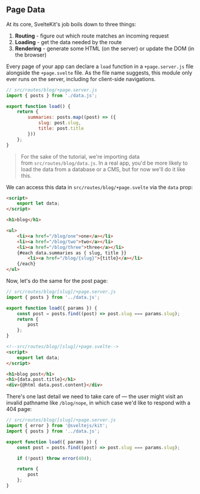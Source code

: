 
## Page Data

At its core, SvelteKit's job boils down to three things:

1. **Routing** -  figure out which route matches an incoming request
2. **Loading** - get the data needed by the route
3. **Rendering** -  generate some HTML (on the server) or update the DOM (in the browser)

Every page of your app can declare a `load` function in a `+page.server.js` file alongside the `+page.svelte` file. As the file name suggests, this module only ever runs on the server, including for client-side navigations. 

```js
// src/routes/blog/+page.server.js
import { posts } from './data.js';

export function load() {
	return {
		summaries: posts.map((post) => ({
			slug: post.slug,
			title: post.title
		}))
	};
}
```

> For the sake of the tutorial, we're importing data from `src/routes/blog/data.js`. In a real app, you'd be more likely to load the data from a database or a CMS, but for now we'll do it like this.

We can access this data in `src/routes/blog/+page.svelte` via the `data` prop:

```html
<script>
	export let data;
</script>

<h1>blog</h1>

<ul>
	<li><a href="/blog/one">one</a></li>
	<li><a href="/blog/two">two</a></li>
	<li><a href="/blog/three">three</a></li>
	{#each data.summaries as { slug, title }}
		<li><a href="/blog/{slug}">{title}</a></li>
	{/each}
</ul>
```

Now, let's do the same for the post page:

```js
// src/routes/blog/[slug]/+page.server.js
import { posts } from '../data.js';

export function load({ params }) {
	const post = posts.find((post) => post.slug === params.slug);
	return {
		post
	};
}
```

```html
<!--src/routes/blog/[slug]/+page.svelte-->
<script>
	export let data;
</script>

<h1>blog post</h1>
<h1>{data.post.title}</h1>
<div>{@html data.post.content}</div>
```

There's one last detail we need to take care of — the user might visit an invalid pathname like `/blog/nope`, in which case we'd like to respond with a 404 page:

```js
// src/routes/blog/[slug]/+page.server.js
import { error } from '@sveltejs/kit';
import { posts } from '../data.js';

export function load({ params }) {
	const post = posts.find((post) => post.slug === params.slug);

	if (!post) throw error(404);

	return {
		post
	};
}
```